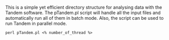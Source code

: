 This is a simple yet efficient directory structure for analysing data with the Tandem software. The pTandem.pl script will handle all the input files and automatically run all of them in batch mode. Also, the script can be used to run Tandem in parallel mode.

	perl pTandem.pl <% number_of_thread %>
